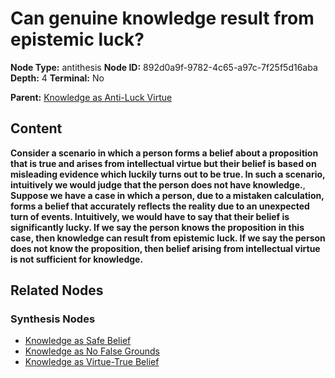 # Can genuine knowledge result from epistemic luck?

**Node Type:** antithesis
**Node ID:** 892d0a9f-9782-4c65-a97c-7f25f5d16aba
**Depth:** 4
**Terminal:** No

**Parent:** [Knowledge as Anti-Luck Virtue](knowledge-as-anti-luck-virtue-synthesis-8c5febdb-e458-44c6-9df7-d869ecae75c9.md)

## Content

**Consider a scenario in which a person forms a belief about a proposition that is true and arises from intellectual virtue but their belief is based on misleading evidence which luckily turns out to be true. In such a scenario, intuitively we would judge that the person does not have knowledge.**, **Suppose we have a case in which a person, due to a mistaken calculation, forms a belief that accurately reflects the reality due to an unexpected turn of events. Intuitively, we would have to say that their belief is significantly lucky. If we say the person knows the proposition in this case, then knowledge can result from epistemic luck. If we say the person does not know the proposition, then belief arising from intellectual virtue is not sufficient for knowledge.**

## Related Nodes

### Synthesis Nodes

- [Knowledge as Safe Belief](knowledge-as-safe-belief-synthesis-fbc28955-f679-4426-b81a-dfde95871322.md)
- [Knowledge as No False Grounds](knowledge-as-no-false-grounds-synthesis-5f89d26d-b047-438c-933b-12a1f2e78763.md)
- [Knowledge as Virtue-True Belief](knowledge-as-virtue-true-belief-synthesis-d7af4b58-0917-41f3-93a0-b52e457bc4fe.md)
